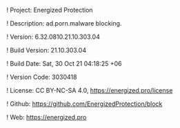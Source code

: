 ! Project: Energized Protection

! Description: ad.porn.malware blocking.

! Version: 6.32.0810.21.10.303.04

! Build Version: 21.10.303.04

! Build Date: Sat, 30 Oct 21 04:18:25 +06

! Version Code: 3030418

! License: CC BY-NC-SA 4.0, https://energized.pro/license

! Github: https://github.com/EnergizedProtection/block

! Web: https://energized.pro
